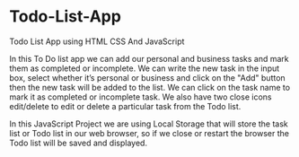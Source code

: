 # Todo-List-App
Todo List App using HTML CSS And JavaScript

In this To Do list app we can add our personal and business tasks and mark them as completed or incomplete. We can write the new task in the input box, select whether it’s personal or business and click on the "Add" button then the new task will be added to the list. We can click on the task name to mark it as completed or incomplete task. We also have two close icons edit/delete to edit or delete a particular task from the Todo list. 

In this JavaScript Project we are using Local Storage that will store the task list or Todo list in our web browser, so if we close or restart the browser the Todo list will be saved and displayed. 
